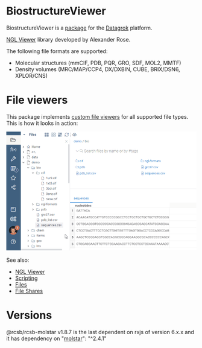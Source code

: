 # BiostructureViewer

BiostructureViewer is a [package](https://datagrok.ai/help/develop/develop#packages) for
the [Datagrok](https://datagrok.ai) platform.

[NGL Viewer](https://nglviewer.org/) library developed by Alexander Rose.

The following file formats are supported:

* Molecular structures (mmCIF, PDB, PQR, GRO, SDF, MOL2, MMTF)
* Density volumes (MRC/MAP/CCP4, DX/DXBIN, CUBE, BRIX/DSN6, XPLOR/CNS)

# File viewers

This package implements [custom file viewers](../../help/develop/how-to/create-custom-file-viewers.md)
for all supported file types. This is how it looks in action:

![](../../help/access/file-shares-file-viewers.gif)

See also:

* [NGL Viewer](https://nglviewer.org/)
* [Scripting](https://datagrok.ai/help/compute/scripting)
* [Files](https://datagrok.ai/help/access/connectors/files)
* [File Shares](https://datagrok.ai/help/access/file-shares)

# Versions

@rcsb/rcsb-molstar v1.8.7 is the last dependent on rxjs of version 6.x.x
and it has dependency on "[molstar](https://github.com/molstar/molstar)": "^2.4.1"
